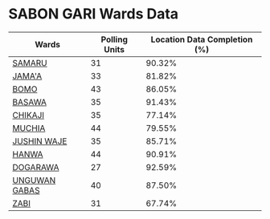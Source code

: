 
# SABON GARI Wards Data

| Wards | Polling Units | Location Data Completion (%) |
| ---- | ----- | ------- |
| [SAMARU](./wards/4288-samaru) | 31 | 90.32% |
| [JAMA'A](./wards/4289-jama'a) | 33 | 81.82% |
| [BOMO](./wards/4290-bomo) | 43 | 86.05% |
| [BASAWA](./wards/4291-basawa) | 35 | 91.43% |
| [CHIKAJI](./wards/4292-chikaji) | 35 | 77.14% |
| [MUCHIA](./wards/4293-muchia) | 44 | 79.55% |
| [JUSHIN WAJE](./wards/4294-jushin-waje) | 35 | 85.71% |
| [HANWA](./wards/4295-hanwa) | 44 | 90.91% |
| [DOGARAWA](./wards/4296-dogarawa) | 27 | 92.59% |
| [UNGUWAN GABAS](./wards/4297-unguwan-gabas) | 40 | 87.50% |
| [ZABI](./wards/4298-zabi) | 31 | 67.74% |




